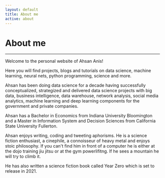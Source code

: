 ```yaml
---
layout: default
title: About me
active: about
---
```


<p><h1>About me</h1></p>

___


Welcome to the personal website of Ahsan Anis!

Here you will find projects, blogs and tutorials on data science, machine learning, neural nets, python programming, science and more.

Ahsan has been doing data science for a decade having successfully conceptualized, strategized and delivered data science projects with big data, business intelligence, data warehouse, network analysis, social media analytics, machine learning and deep learning components for the government and private companies. 

Ahsan has a Bachelor in Economics from Indiana University Bloomington and a Master in Information System and Decision Sciences from California State University Fullerton. 

Ahsan enjoys writing, coding and tweeting aphorisms. He is a science fiction enthusiast, a cinephile, a connoisseur of heavy metal and enjoys stoic philosophy. If you can't find him in front of a computer he is either at the dojo training jiu jitsu or at the gym powerlifitng. If he sees a mountain he will try to climb it.

He has also written a science fiction book called Year Zero which is set to release in 2021.
 





